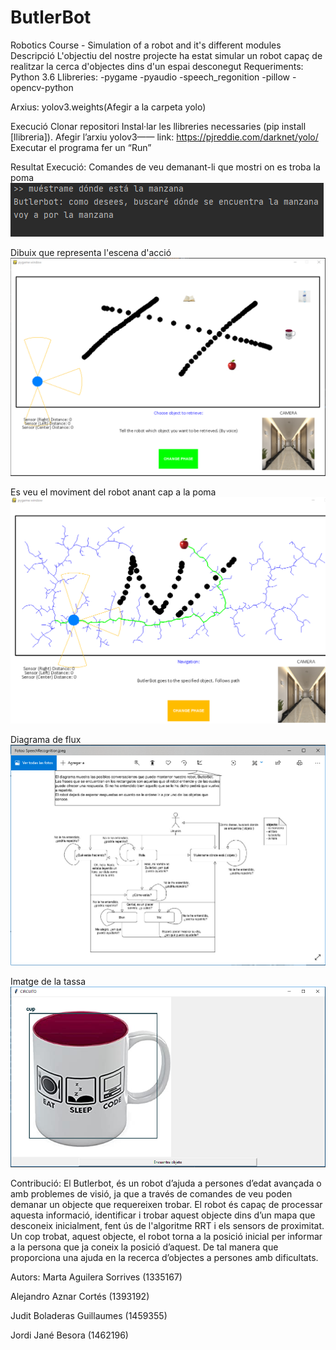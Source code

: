 # ButlerBot
Robotics Course - Simulation of a robot and it's different modules
Descripció
L'objectiu del nostre projecte ha estat simular un robot capaç de realitzar la cerca d'objectes dins d'un espai desconegut
Requeriments:
Python 3.6
Llibreries:
-pygame
-pyaudio
-speech_regonition
-pillow
-opencv-python

Arxius:
yolov3.weights(Afegir a la carpeta yolo) 


Execució
Clonar repositori
Instal·lar les llibreries necessaries (pip install [llibreria]). Afegir l’arxiu yolov3—— link: https://pjreddie.com/darknet/yolo/
Executar el programa fer un “Run”

Resultat Execució:
Comandes de veu demanant-li que mostri on es troba la poma
![1](https://github.com/Alejandro-AC/ButlerBot/blob/master/Imagenes/conversa.PNG)


Dibuix que representa l'escena d'acció
![2](https://github.com/Alejandro-AC/ButlerBot/blob/master/Imagenes/mapa.PNG)


Es veu el moviment del robot anant cap a la poma
![3](https://github.com/Alejandro-AC/ButlerBot/blob/master/Imagenes/mapaExecucio.PNG)


Diagrama de flux
![4](https://github.com/Alejandro-AC/ButlerBot/blob/master/Imagenes/speechRecognition.PNG)


Imatge de la tassa
![5](https://github.com/Alejandro-AC/ButlerBot/blob/master/Imagenes/tassa.PNG)

Contribució: 
El Butlerbot, és un robot d’ajuda a persones d’edat avançada o amb problemes de visió, ja que a través de comandes de veu poden demanar un objecte que requereixen trobar. El robot és capaç de processar aquesta informació, identificar i trobar aquest objecte dins d’un mapa que desconeix inicialment, fent ús de l'algoritme RRT i els sensors de proximitat. Un  cop trobat, aquest objecte, el robot torna a la posició inicial per informar a la persona que ja coneix la posició d’aquest. De tal manera que proporciona una ajuda en la recerca d’objectes a persones amb dificultats.

Autors: 
Marta Aguilera Sorrives (1335167)


Alejandro Aznar Cortés (1393192)


Judit Boladeras Guillaumes (1459355) 


Jordi Jané Besora (1462196)
